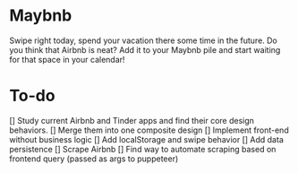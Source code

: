 # Maybnb
Swipe right today, spend your vacation there some time in the future. Do you think that Airbnb is neat? Add it to your Maybnb pile and start waiting for that space in your calendar!

# To-do
[] Study current Airbnb and Tinder apps and find their core design behaviors. 
[] Merge them into one composite design
[] Implement front-end without business logic
[] Add localStorage and swipe behavior
[] Add data persistence
[] Scrape Airbnb
[] Find way to automate scraping based on frontend query (passed as args to puppeteer)
